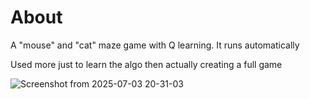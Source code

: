 # About

A "mouse" and "cat" maze game with Q learning. It runs automatically 

Used more just to learn the algo then actually creating a full game 

![Screenshot from 2025-07-03 20-31-03](https://github.com/user-attachments/assets/c70775fb-ad96-4c30-ad97-6da04e381aab)
